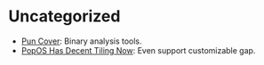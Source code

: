 # Uncategorized

- [Pun Cover][1]: Binary analysis tools.
- [PopOS Has Decent Tiling Now][2]: Even support customizable gap.

[1]: https://github.com/memfault/puncover
[2]: https://github.com/pop-os/shell
